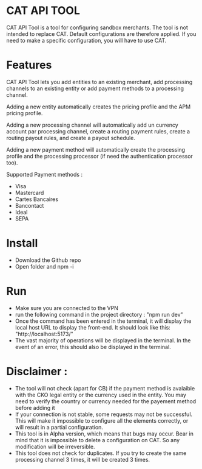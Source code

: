 # CAT API TOOL
CAT API Tool is a tool for configuring sandbox merchants.
The tool is not intended to replace CAT.
Default configurations are therefore applied. If you need to make a specific configuration, you will have to use CAT.

# Features
CAT API Tool lets you add entities to an existing merchant, add processing channels to an existing entity or add payment methods to a processing channel.

Adding a new entity automatically creates the pricing profile and the APM pricing profile.

Adding a new processing channel will automatically add un currency account par processing channel, create a routing payment rules, create a routing payout rules, and create a payout schedule.

Adding a new payment method will automatically create the processing profile and the processing processor (if need the authentication processor too).

Supported Payment methods : 
- Visa
- Mastercard
- Cartes Bancaires
- Bancontact
- Ideal
- SEPA

# Install
- Download the Github repo
- Open folder and npm -i

# Run 
- Make sure you are connected to the VPN 
- run the following command in the project directory : "npm run dev"
- Once the command has been entered in the terminal, it will display the local host URL to display the front-end. It should look like this: "http://localhost:5173/"
- The vast majority of operations will be displayed in the terminal. In the event of an error, this should also be displayed in the terminal.

# Disclaimer : 
- The tool will not check (apart for CB) if the payment method is avalaible with the CKO legal entity or the currency used in the entity. You may need to verify the country or currency needed for the payement method before adding it
- If your connection is not stable, some requests may not be successful. This will make it impossible to configure all the elements correctly, or will result in a partial configuration.
- This tool is in Alpha version, which means that bugs may occur. Bear in mind that it is impossible to delete a configuration on CAT. So any modification will be irreversible.
- This tool does not check for duplicates. If you try to create the same processing channel 3 times, it will be created 3 times.
